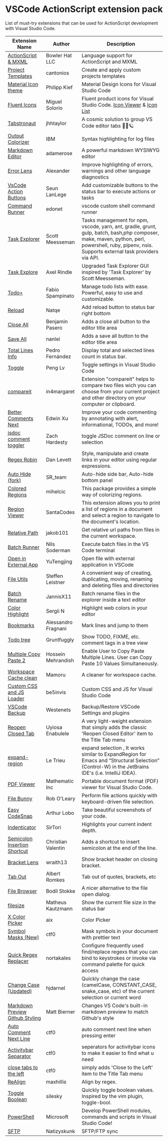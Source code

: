 # VSCode ActionScript extension pack

List of must-try extensions that can be used for ActionScript development with Visual Studio Code.

| Extension Name                                                                                                      | Author              | Description                                                                                                                                                                                  |
| ------------------------------------------------------------------------------------------------------------------- | ------------------- | -------------------------------------------------------------------------------------------------------------------------------------------------------------------------------------------- |
| [ActionScript & MXML](https://marketplace.visualstudio.com/items?itemName=bowlerhatllc.vscode-as3mxml)              | Bowler Hat LLC      | Language support for ActionScript and MXML                                                                                                                                                   |
| [Project Templates](https://marketplace.visualstudio.com/items?itemName=cantonios.project-templates)              | cantonios      | Create and apply custom projects templates                                                                                                                                                   |
| [Material Icon theme](https://marketplace.visualstudio.com/items?itemName=PKief.material-icon-theme)                | Philipp Kief        | Material Design Icons for Visual Studio Code                                                                                                                                                 |
| [Fluent Icons](https://marketplace.visualstudio.com/items?itemName=miguelsolorio.fluent-icons)                | Miguel Solorio        | Fluent product icons for Visual Studio Code. [Icon Viewer](https://fluenticons.co/) & [Icon List](https://github.com/microsoft/fluentui-system-icons)                                                                                                                                                 |
| [Tabstronaut](https://marketplace.visualstudio.com/items?itemName=jhhtaylor.tabstronaut)                            | jhhtaylor           | A cosmic solution to group VS Code editor tabs 👩‍🚀🪐                                                                                                                                          |
| [Output Colorizer](https://marketplace.visualstudio.com/items?itemName=IBM.output-colorizer)                        | IBM                 | Syntax highlighting for log files                                                                                                                                                            |
| [Markdown Editor](https://marketplace.visualstudio.com/items?itemName=adamerose.markdown-wysiwyg)                   | adamerose           | A powerful markdown WYSIWYG editor                                                                                                                                                           |
| [Error Lens](https://marketplace.visualstudio.com/items?itemName=usernamehw.errorlens)                              | Alexander           | Improve highlighting of errors, warnings and other language diagnostics                                                                                                                      |
| [VsCode Action Buttons](https://marketplace.visualstudio.com/items?itemName=seunlanlege.action-buttons)             | Seun LanLege        | Add customizable buttons to the status bar to execute actions or tasks                                                                          |
| [Command Runner](https://marketplace.visualstudio.com/items?itemName=edonet.vscode-command-runner)             | edonet        | vscode custom shell command runner                                                                          |
| [Task Explorer](https://marketplace.visualstudio.com/items?itemName=spmeesseman.vscode-taskexplorer)             | Scott Meesseman        | Tasks management for npm, vscode, yarn, ant, gradle, grunt, gulp, batch, bash,php composer, make, maven, python, perl, powershell, ruby, pipenv, nsis. Supports external task providers via API.                                                                          |
| [Task Explore](https://marketplace.visualstudio.com/items?itemName=axelrindle.task-explorer)             | Axel Rindle        | Upgraded Task Explorer GUI inspired by 'Task Explorer' by Scott Meesseman.                                                                          |
| [Todo+](https://marketplace.visualstudio.com/items?itemName=fabiospampinato.vscode-todo-plus)             | Fabio Spampinato        | Manage todo lists with ease. Powerful, easy to use and customizable.                                                                          |
| [Reload](https://marketplace.visualstudio.com/items?itemName=natqe.reload)                                          | Natqe               | Add reload button to status bar right bottom                                                                                                                                                 |
| [Close All](https://marketplace.visualstudio.com/items?itemName=benjpas.close-all)                                  | Benjamin Pasero     | Adds a close all button to the editor title area                                                                                                                                             |
| [Save All](https://marketplace.visualstudio.com/items?itemName=nanlei.save-all)                                     | nanlei              | Adds a save all button to the editor title area                                                                                                                                              |
| [Total Lines Info](https://marketplace.visualstudio.com/items?itemName=peterfh.linesinfostatusbar)                         | Pedro Fernández        | Display total and selected lines count in status bar.                                                                                                                                                      |
| [Toggle](https://marketplace.visualstudio.com/items?itemName=rebornix.toggle)                                       | Peng Lv             | Toggle settings in Visual Studio Code                                                                                                                                                        |
| [compareit](https://marketplace.visualstudio.com/items?itemName=in4margaret.compareit)                              | in4margaret         | Extension "compareit" helps to compare two files wich you can choose from your current project and other directory on your computer or clipboard.                                            |
| [Better Comments Next](https://marketplace.visualstudio.com/items?itemName=EdwinHuiSH.better-comments-next)                   | Edwin Xu          | Improve your code commenting by annotating with alert, informational, TODOs, and more!                                                                                                       |
| [jsdoc comment toggler](https://marketplace.visualstudio.com/items?itemName=zachhardesty.jsdoc-comment-toggler)                   | Zach Hardesty          | toggle JSDoc comment on line or selection                                                                                                       |
| [Regex Robin](https://marketplace.visualstudio.com/items?itemName=DanLevett.regex-robin)                        | Dan Levett          | Style, manipulate and create links in your editor using regular expressions.                                                                                                                                |
| [Auto Hide (fork)](https://marketplace.visualstudio.com/items?itemName=SR-team.vscode-autohide-fork)                | SR_team             | Auto-hide side bar, Auto-hide bottom panel                                                                                                                                                   |
| [Colored Regions](https://marketplace.visualstudio.com/items?itemName=mihelcic.colored-regions)                     | mihelcic            | This package provides a simple way of colorizing regions.                                                                                                                                    |
| [Region Viewer](https://marketplace.visualstudio.com/items?itemName=SantaCodes.santacodes-region-viewer)                           | SantaCodes          | This extension allows you to print a list of regions in a document and select a region to navigate to the document's location.                                                                                                                                                   |
| [Relative Path](https://marketplace.visualstudio.com/items?itemName=jakob101.RelativePath)                          | jakob101            | Get relative url paths from files in the current workspace.                                                                                                                                  |
| [Batch Runner](https://marketplace.visualstudio.com/items?itemName=NilsSoderman.batch-runner)                       | Nils Soderman       | Execute batch files in the VS Code terminal                                                                                                                                                  |
| [Open in External App](https://marketplace.visualstudio.com/items?itemName=YuTengjing.open-in-external-app)         | YuTengjing          | Open file with external application in VSCode                                                                                                                                                |
| [File Utils](https://marketplace.visualstudio.com/items?itemName=sleistner.vscode-fileutils)                     | Steffen Leistner              | A convenient way of creating, duplicating, moving, renaming and deleting files and directories                                                                                                                                                        |
| [Batch Rename](https://marketplace.visualstudio.com/items?itemName=JannisX11.batch-rename-extension)                     | JannisX11              | Batch rename files in the explorer inside a text editor                                                                                                                                                        |
| [Color Highlight](https://marketplace.visualstudio.com/items?itemName=naumovs.color-highlight)                      | Sergii N            | Highlight web colors in your editor                                                                                                                                                          |
| [Bookmarks](https://marketplace.visualstudio.com/items?itemName=alefragnani.Bookmarks)                              | Alessandro Fragnani | Mark lines and jump to them                                                                                                                                                                  |
| [Todo tree](https://marketplace.visualstudio.com/items?itemName=Gruntfuggly.todo-tree)                              | Gruntfuggly         | Show TODO, FIXME, etc. comment tags in a tree view                                                                                                                                           |
| [Multiple Copy Paste 2](https://marketplace.visualstudio.com/items?itemName=HosseinMehrandish.multiplecopypaste2)   | Hossein Mehrandish  | Enable User to Copy Paste Multiple Lines. User can Copy Paste 10 Values Simultaneously.                                                                                                      |
| [Workspace Cache clean](https://marketplace.visualstudio.com/items?itemName=MamoruDS.workspace-cacheclean)          | Mamoru              | A cleaner for workspace cache.                                                                                                                                                               |
| [Custom CSS and JS Loader](https://marketplace.visualstudio.com/items?itemName=be5invis.vscode-custom-css)            | be5invis         | Custom CSS and JS for Visual Studio Code                                                                                                                                       |
| [VSCode Backup](https://marketplace.visualstudio.com/items?itemName=westenets.vscode-backup)                        | Westenets           | Backup/Restore VSCode Settings and plugins                                                                                                                                                   |
| [Reopen Closed Tab](https://marketplace.visualstudio.com/items?itemName=uyiosa-enabulele.reopenclosedtab)           | Uyiosa Enabulele    | A very light-weight extension that simply adds the classic 'Reopen Closed Editor' item to the Title Tab menu                                                                                 |
| [expand-region](https://marketplace.visualstudio.com/items?itemName=letrieu.expand-region)                          | Le Trieu            | expand selection , It works similar to ExpandRegion for Emacs and “Structural Selection” (Control-W) in the JetBrains IDE's (i.e. IntelliJ IDEA).                                            |
| [PDF Viewer](https://marketplace.visualstudio.com/items?itemName=mathematic.vscode-pdf)                             | Mathematic Inc      | Portable document format (PDF) viewer for Visual Studio Code.                                                                                                                                |
| [File Bunny](https://marketplace.visualstudio.com/items?itemName=robole.file-bunny)               | Rob O'Leary     | Perform file actions quickly with keyboard-driven file selection.                                                                                                      |
| [Easy CodeSnap](https://marketplace.visualstudio.com/items?itemName=ArthurLobo.easy-codesnap)               | Arthur Lobo     | Take beautiful screenshots of your code.                                                                                                      |
| [Indenticator](https://marketplace.visualstudio.com/items?itemName=SirTori.indenticator)               | SirTori     | Highlights your current indent depth.                                                                                                      |
| [Semicolon Insertion Shortcut](https://marketplace.visualstudio.com/items?itemName=chrisvltn.vs-code-semicolon-insertion)               | Christian Valentin     | Adds a shortcut to insert semicolon at the end of the line.                                                                                                      |
| [Bracket Lens](https://marketplace.visualstudio.com/items?itemName=wraith13.bracket-lens)               | wraith13     | Show bracket header on closing bracket.                                                                                                      |
| [Tab Out](https://marketplace.visualstudio.com/items?itemName=albert.TabOut)               | Albert Romkes     | Tab out of quotes, brackets, etc                                                                                                      |
| [File Browser](https://marketplace.visualstudio.com/items?itemName=bodil.file-browser)               | Bodil Stokke     | A nicer alternative to the file open dialog.                                                                                                      |
| [filesize](https://marketplace.visualstudio.com/items?itemName=mkxml.vscode-filesize)               | Matheus Kautzmann     |Show the current file size in the status bar                                                                                                      |
| [X Color Picker](https://marketplace.visualstudio.com/items?itemName=aix.x-color-picker)               | aix     | Color Picker                                                                                                      |
| [Symbol Masks (New)](https://marketplace.visualstudio.com/items?itemName=ctf0.symbol-masks-new)               | ctf0     | Mask symbols in your document with prettier text                                                                                                      |
| [Quick Regex Replacer](https://marketplace.visualstudio.com/items?itemName=nortakales.quick-regex-replacer)               | nortakales     | Configure frequently used find/replace regexs that you can bind to keystrokes or invoke via command palette for quick access                                                                                                      |
| [Change Case (Updated)](https://marketplace.visualstudio.com/items?itemName=hjdarnel.vscode-change-case)               | hjdarnel     | Quickly change the case (camelCase, CONSTANT_CASE, snake_case, etc) of the current selection or current word                                                                                                      |
| [Markdown Preview Github Styling](https://marketplace.visualstudio.com/items?itemName=bierner.markdown-preview-github-styles)               | Matt Bierner     | Changes VS Code's built-in markdown preview to match Github's style                                                                                                      |
| [Auto Comment Next Line](https://marketplace.visualstudio.com/items?itemName=ctf0.auto-comment-next-line)               | ctf0     | auto comment next line when pressing enter                                                                                                      |
| [Activitybar Separator](https://marketplace.visualstudio.com/items?itemName=ctf0.activitybar-separator)               | ctf0     | seperators for activitybar icons to make it easier to find what u need                                                                                                      |
| [close tabs to the left](https://marketplace.visualstudio.com/items?itemName=ctf0.close-tabs-to-the-left)               | ctf0     | simply adds 'Close to the Left' item to the Title Tab menu                                                                                                      |
| [ReAlign](https://marketplace.visualstudio.com/items?itemName=maxhillis.realign)               | maxhillis     | Align by regex.|
| [Toggle Boolean](https://marketplace.visualstudio.com/items?itemName=silesky.toggle-boolean)               | silesky     | Quickly toggle boolean values. Inspired by the vim plugin, toggle-bool.                                                                                                      |
| [PowerShell](https://marketplace.visualstudio.com/items?itemName=ms-vscode.PowerShell)               | Microsoft     | Develop PowerShell modules, commands and scripts in Visual Studio Code!                                                                                                      |
| [SFTP](https://marketplace.visualstudio.com/items?itemName=Natizyskunk.sftp)               | Natizyskunk     | SFTP/FTP sync                                                                                                      |
